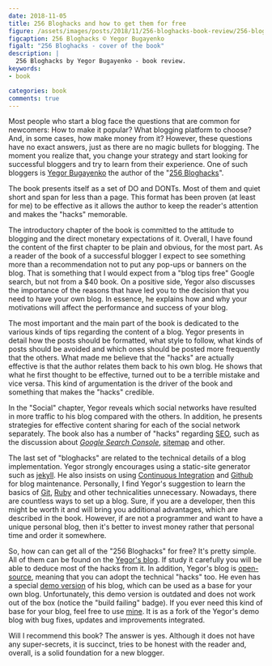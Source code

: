 ```yaml
---
date: 2018-11-05
title: 256 Bloghacks and how to get them for free
figure: /assets/images/posts/2018/11/256-bloghacks-book-review/256-bloghacks-book-cover.png
figcaption: 256 Bloghacks © Yegor Bugayenko
figalt: "256 Bloghacks - cover of the book"
description: |
  256 Bloghacks by Yegor Bugayenko - book review.
keywords:
- book

categories: book
comments: true
---
```


Most people who start a blog face the questions that are common for newcomers:
How to make it popular? What blogging platform to choose? And, in some cases, how make
money from it? However, these questions have no exact answers,
just as there are no magic bullets for blogging. The moment you realize that, you change your
strategy and start looking for successful bloggers and try to learn from their experience.
One of such bloggers is [Yegor Bugayenko] the author of the "[256 Bloghacks]".

<!--more-->

The book presents itself as a set of DO and DONTs. Most of them and quiet short and span for
less than a page. This format has been proven (at least for me) to be effective as it allows
the author to keep the reader's attention and makes the "hacks" memorable.

The introductory chapter of the book is committed to the attitude to blogging and the direct
monetary expectations of it. Overall, I have found the content of the first chapter to be plain and obvious,
for the most part. As a reader of the book of a successful blogger I expect to see something more than a
recommendation not to put any pop-ups or banners on the blog. That is something that I would
expect from a "blog tips free" Google search, but not from a $40 book. On a positive side,
Yegor also discusses the importance of the reasons that have led you to the decision that
you need to have your own blog. In essence, he explains how and why your motivations will
affect the performance and success of your blog.

The most important and the main part of the book is dedicated to the various kinds of
tips regarding the content of a blog. Yegor presents in detail how the posts should be
formatted, what style to follow, what kinds of posts should be avoided and which ones
should be posted more frequently that the others. What made me believe that the "hacks"
are actually effective is that the author relates them back to his own blog. He shows that
what he first thought to be effective, turned out to be a terrible mistake and vice versa.
This kind of argumentation is the driver of the book and something that makes
the "hacks" credible.

In the "Social" chapter, Yegor reveals which social networks have resulted in more traffic
to his blog compared with the others. In addition, he presents strategies for effective
content sharing for each of the social network separately. The book also has a number
of "hacks" regarding [SEO], such as the discussion about *[Google Search Console]*,
[sitemap] and other.

The last set of "bloghacks" are related to the technical details of a blog implementation.
Yegor strongly encourages using a static-site generator such as [jekyll]. He also insists on
using [Continuous Integration] and [Github] for blog maintenance. Personally, I find Yegor's
suggestion to learn the basics of [Git], [Ruby] and other technicalities unnecessary. Nowadays,
there are countless ways to set up a blog. Sure, if you are a developer, then this might be worth
it and will bring you additional advantages, which are described in the book. However, if
are not a programmer and want to have a unique personal blog, then it's better to invest money
rather that personal time and order it somewhere.

So, how can can get all of the "256 Bloghacks" for free? It's pretty simple. All of them can be found
on the [Yegor's blog]. If study it carefully you will be able to deduce most of the hacks
from it. In addition, Yegor's blog is [open-source], meaning that you can adopt the
technical "hacks" too. He even has a special [demo version] of his blog, which can be used as a
base for your own blog. Unfortunately, this demo version is outdated and does not work out
of the box (notice the "build failing" badge). If you ever
need this kind of base for your blog, feel free to use [mine]. It is as a fork
of the Yegor's demo blog with bug fixes, updates and improvements integrated.

Will I recommend this book? The answer is yes. Although it does not have any super-secrets,
it is succinct, tries to be honest with the reader and, overall, is a solid foundation for a new blogger.


[Yegor Bugayenko]: https://www.yegor256.com/about-me.html
[256 Bloghacks]: https://www.yegor256.com/256-bloghacks.html
[jekyll]: https://en.wikipedia.org/wiki/Jekyll_(software)
[Github]: https://en.wikipedia.org/wiki/GitHub
[Git]: https://en.wikipedia.org/wiki/Git
[Ruby]: https://en.wikipedia.org/wiki/Ruby_(programming_language)
[Yegor's blog]: https://www.yegor256.com
[open-source]: https://github.com/yegor256/blog
[demo version]: https://github.com/yegor256/bloghacks
[mine]: https://github.com/driver733/blog
[Google Search Console]: https://en.wikipedia.org/wiki/Google_Search_Console
[sitemap]: https://en.wikipedia.org/wiki/Site_map
[SEO]: https://en.wikipedia.org/wiki/Search_engine_optimization
[Continuous Integration]: https://en.wikipedia.org/wiki/Continuous_integration
